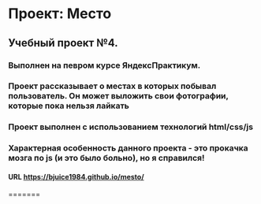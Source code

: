 # Проект: Место
## Учебный проект №4.
### Выполнен на певром курсе ЯндексПрактикум.
### Проект рассказывает о местах в которых побывал пользователь. Он может выложить свои фотографии, которые пока нельзя лайкать 
### Проект выполнен с использованием технологий html/css/js
### Характерная особенность данного проекта - это прокачка мозга по js (и это было больно), но я справился!

#### URL https://bjuice1984.github.io/mesto/
=======

